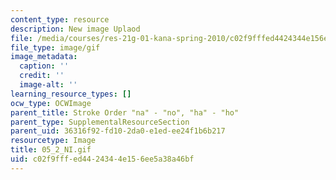 ```yaml
---
content_type: resource
description: New image Uplaod
file: /media/courses/res-21g-01-kana-spring-2010/c02f9fffed4424344e156ee5a38a46bf_05_2_NI.gif
file_type: image/gif
image_metadata:
  caption: ''
  credit: ''
  image-alt: ''
learning_resource_types: []
ocw_type: OCWImage
parent_title: Stroke Order "na" - "no", "ha" - "ho"
parent_type: SupplementalResourceSection
parent_uid: 36316f92-fd10-2da0-e1ed-ee24f1b6b217
resourcetype: Image
title: 05_2_NI.gif
uid: c02f9fff-ed44-2434-4e15-6ee5a38a46bf
---
```

